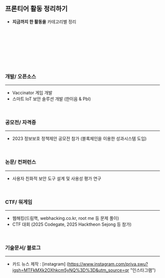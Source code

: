 ## 프론티어 활동 정리하기 
- **지금까지 한 활동을** 카테고리별 정리
<br>  
<br>
<br>
<br>
<br>
<br>
<br>

### 개발/ 오픈소스
- - - 
- Vaccinator 게임 개발 
- 스마트 IoT 보안 솔루션 개발 (한이음 & Pbl)
<br>

### 공모전/ 자격증
- - -
- 2023 정보보호 정책제안 공모전 참가 (블록체인을 이용한 성과시스템 도입)
<br>

### 논문/ 컨퍼런스
---
- 사용자 친화적 보안 도구 설계 및 사용성 평가 연구
<br>  

### CTF/ 워게임
---
- 웹해킹(드림핵, webhacking.co.kr, root me 등 문제 풀이)
- CTF 대회 (2025 Codegate, 2025 Hacktheon Sejong 등 참가)
<br>

### 기술문서/ 블로그
---
- 카드 뉴스 제작 : [instagram] (https://www.instagram.com/priva.swu?igsh=MTFkMXk2OXhkcm5yNQ%3D%3D&utm_source=qr "인스타그램")
